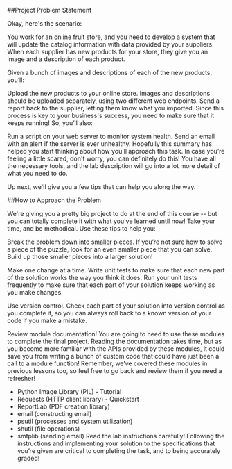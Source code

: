 ##Project Problem Statement

Okay, here's the scenario:

You work for an online fruit store, and you need to develop a system that will update the catalog information with data provided by your suppliers. When each supplier has new products for your store, they give you an image and a description of each product.

Given a bunch of images and descriptions of each of the new products, you’ll:

Upload the new products to your online store. Images and descriptions should be uploaded separately, using two different web endpoints.
Send a report back to the supplier, letting them know what you imported.
Since this process is key to your business's success, you need to make sure that it keeps running! So, you’ll also:

Run a script on your web server to monitor system health.
Send an email with an alert if the server is ever unhealthy.
Hopefully this summary has helped you start thinking about how you’ll approach this task. In case you’re feeling a little scared, don't worry, you can definitely do this! You have all the necessary tools, and the lab description will go into a lot more detail of what you need to do.

Up next, we'll give you a few tips that can help you along the way.


##How to Approach the Problem

We're giving you a pretty big project to do at the end of this course -- but you can totally complete it with what you've learned until now! Take your time, and be methodical. Use these tips to help you:

Break the problem down into smaller pieces. If you’re not sure how to solve a piece of the puzzle, look for an even smaller piece that you can solve. Build up those smaller pieces into a larger solution!

Make one change at a time. Write unit tests to make sure that each new part of the solution works the way you think it does. Run your unit tests frequently to make sure that each part of your solution keeps working as you make changes.

Use version control. Check each part of your solution into version control as you complete it, so you can always roll back to a known version of your code if you make a mistake.

Review module documentation! You are going to need to use these modules to complete the final project. Reading the documentation takes time, but as you become more familiar with the APIs provided by these modules, it could save you from writing a bunch of custom code that could have just been a call to a module function! Remember, we’ve covered these modules in previous lessons too, so feel free to go back and review them if you need a refresher!

* Python Image Library (PIL) - Tutorial
* Requests (HTTP client library) - Quickstart
* ReportLab (PDF creation library)
* email (constructing email)
* psutil (processes and system utilization)
* shutil (file operations)
* smtplib (sending email)
Read the lab instructions carefully! Following the instructions and implementing your solution to the specifications that you’re given are critical to completing the task, and to being accurately graded!


